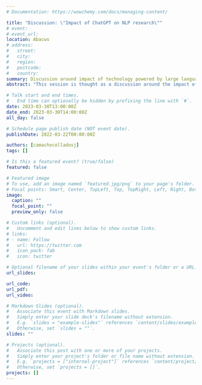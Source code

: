 ```yaml
---
# Documentation: https://wowchemy.com/docs/managing-content/

title: "Discussion: \"Impact of ChatGPT on NLP research\""
# event:
# event_url:
location: Abacws
# address:
#   street:
#   city:
#   region:
#   postcode:
#   country:
summary: Discussion around impact of technology powered by large language models in NLP research
abstract: "This session is thought as a discussion around the impact of ChatGPT (and technology powered by large language models in general) in NLP research, and in particular related to our areas of research. There is not a pre-defined agenda, and the discussion can be as broad as possible. One of the goals of the session is also to discuss potential (new) opportunities, both short and mid/long term."

# Talk start and end times.
#   End time can optionally be hidden by prefixing the line with `#`.
date: 2023-03-30T13:00:00Z
date_end: 2023-03-30T14:00:00Z
all_day: false

# Schedule page publish date (NOT event date).
publishDate: 2022-03-22T00:00:00Z

authors: [camachocolladosj]
tags: []

# Is this a featured event? (true/false)
featured: false

# Featured image
# To use, add an image named `featured.jpg/png` to your page's folder. 
# Focal points: Smart, Center, TopLeft, Top, TopRight, Left, Right, BottomLeft, Bottom, BottomRight.
image:
  caption: ""
  focal_point: ""
  preview_only: false

# Custom links (optional).
#   Uncomment and edit lines below to show custom links.
# links:
# - name: Follow
#   url: https://twitter.com
#   icon_pack: fab
#   icon: twitter

# Optional filename of your slides within your event's folder or a URL.
url_slides:

url_code:
url_pdf:
url_video:

# Markdown Slides (optional).
#   Associate this event with Markdown slides.
#   Simply enter your slide deck's filename without extension.
#   E.g. `slides = "example-slides"` references `content/slides/example-slides.md`.
#   Otherwise, set `slides = ""`.
slides: ""

# Projects (optional).
#   Associate this post with one or more of your projects.
#   Simply enter your project's folder or file name without extension.
#   E.g. `projects = ["internal-project"]` references `content/project/deep-learning/index.md`.
#   Otherwise, set `projects = []`.
projects: []
---
```

